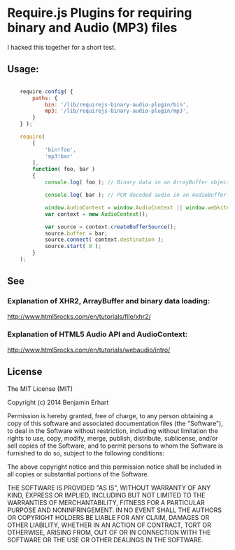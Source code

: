 # Require.js Plugins for requiring binary and Audio (MP3) files

I hacked this together for a short test.

## Usage:

```javascript

    require.config( {
        paths: {
            bin: '/lib/requirejs-binary-audio-plugin/bin',
            mp3: '/lib/requirejs-binary-audio-plugin/mp3',
        }
    } );

    require(
        [
            'bin!foo',
            'mp3!bar'
        ],
        function( foo, bar )
        {
            console.log( foo ); // Binary data in an ArrayBuffer object.

            console.log( bar ); // PCM decoded audio in an AudioBuffer object.

            window.AudioContext = window.AudioContext || window.webkitAudioContext;
            var context = new AudioContext();

            var source = context.createBufferSource();
            source.buffer = bar;
            source.connect( context.destination );
            source.start( 0 );
        }
    );
```

## See

### Explanation of XHR2, ArrayBuffer and binary data loading:

http://www.html5rocks.com/en/tutorials/file/xhr2/

### Explanation of HTML5 Audio API and AudioContext:

http://www.html5rocks.com/en/tutorials/webaudio/intro/

## License

The MIT License (MIT)

Copyright (c) 2014 Benjamin Erhart

Permission is hereby granted, free of charge, to any person obtaining a copy
of this software and associated documentation files (the "Software"), to deal
in the Software without restriction, including without limitation the rights
to use, copy, modify, merge, publish, distribute, sublicense, and/or sell
copies of the Software, and to permit persons to whom the Software is
furnished to do so, subject to the following conditions:

The above copyright notice and this permission notice shall be included in
all copies or substantial portions of the Software.

THE SOFTWARE IS PROVIDED "AS IS", WITHOUT WARRANTY OF ANY KIND, EXPRESS OR
IMPLIED, INCLUDING BUT NOT LIMITED TO THE WARRANTIES OF MERCHANTABILITY,
FITNESS FOR A PARTICULAR PURPOSE AND NONINFRINGEMENT. IN NO EVENT SHALL THE
AUTHORS OR COPYRIGHT HOLDERS BE LIABLE FOR ANY CLAIM, DAMAGES OR OTHER
LIABILITY, WHETHER IN AN ACTION OF CONTRACT, TORT OR OTHERWISE, ARISING FROM,
OUT OF OR IN CONNECTION WITH THE SOFTWARE OR THE USE OR OTHER DEALINGS IN
THE SOFTWARE.
